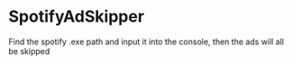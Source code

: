 # SpotifyAdSkipper
Find the spotify .exe path and input it into the console, then the ads will all be skipped
